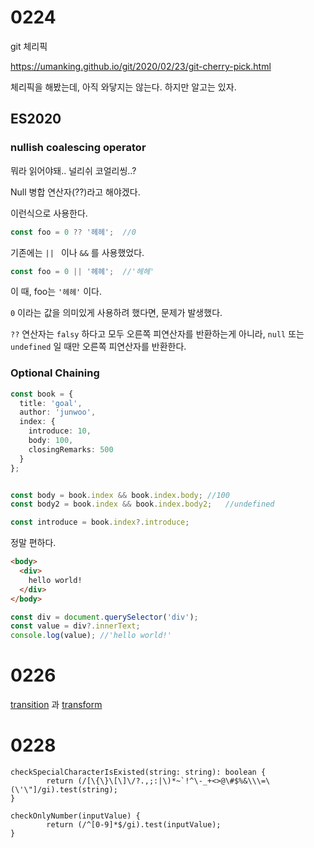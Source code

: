 # 0224

git 체리픽

https://umanking.github.io/git/2020/02/23/git-cherry-pick.html



체리픽을 해봤는데, 아직 와닿지는 않는다. 하지만 알고는 있자.



## ES2020

### nullish coalescing operator

뭐라 읽어야돼.. 널리쉬 코얼리씽..? 

Null 병합 연산자(??)라고 해야겠다.

이런식으로 사용한다.

```typescript
const foo = 0 ?? '헤헤';	//0
```



기존에는 `|| ` 이나 `&&` 를 사용했었다.

```typescript
const foo = 0 || '헤헤';	//'헤헤'
```

이 때, foo는 `'헤헤'` 이다.

 `0` 이라는 값을 의미있게 사용하려 했다면, 문제가 발생했다.

`??` 연산자는  `falsy` 하다고 모두 오른쪽 피연산자를 반환하는게 아니라,  `null` 또는 `undefined` 일 때만 오른쪽 피연산자를 반환한다.



### Optional Chaining

```typescript
const book = {
  title: 'goal',
  author: 'junwoo',
  index: {
    introduce: 10,
    body: 100,
    closingRemarks: 500
  }
};


const body = book.index && book.index.body;	//100
const body2 = book.index && book.index.body2;	//undefined

const introduce = book.index?.introduce;
```

정말 편하다.

```html
<body>
  <div>
    hello world!
  </div>
</body>
```



```typescript
const div = document.querySelector('div');
const value = div?.innerText;
console.log(value);	//'hello world!'
```





# 0226

[transition](https://junwoo45til.netlify.com/#/css/transition) 과 [transform](https://junwoo45til.netlify.com/#/css/transform)



# 0228

```
checkSpecialCharacterIsExisted(string: string): boolean {
        return (/[\{\}\[\]\/?.,;:|\)*~`!^\-_+<>@\#$%&\\\=\(\'\"]/gi).test(string);
}
```

```
checkOnlyNumber(inputValue) {
        return (/^[0-9]*$/gi).test(inputValue);
}
```

